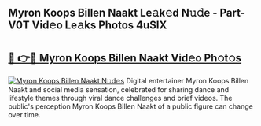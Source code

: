 ## Myron Koops Billen Naakt Le𝚊k𝚎d N𝚞𝚍e - Part-V0T Vid𝚎o Le𝚊ks Photos 4uSIX

# <h2><a href="http://fb3a81f.evod.top/?m=Myron+Koops+Billen+Naakt">🔗 👉🔴 Myron Koops Billen Naakt Vid𝚎o Ph𝚘t𝚘s</a></h2>

[![Myron Koops Billen Naakt N𝚞d𝚎s](https://i.imgur.com/8V9OHl7.gif)](http://fb3a81f.evod.top/?m=Myron+Koops+Billen+Naakt)
Digital entertainer Myron Koops Billen Naakt and social media sensation, celebrated for sharing dance and lifestyle themes through viral dance challenges and brief videos. The public's perception Myron Koops Billen Naakt of a public figure can change over time. 
